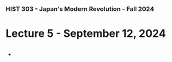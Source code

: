 ### HIST 303 - Japan's Modern Revolution - Fall 2024

[//]: <> (use `gqap` to force wrap text)

# Lecture 5 - September 12, 2024

##

###

-
